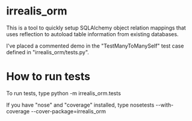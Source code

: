 irrealis_orm
============

This is a tool to quickly setup SQLAlchemy object relation mappings that uses
reflection to autoload table information from existing databases.


I've placed a commented demo in the "TestManyToManySelf" test case defined in
"irrealis_orm/tests.py".


How to run tests
================

To run tests, type
  python -m irrealis_orm.tests

If you have "nose" and "coverage" installed, type
  nosetests --with-coverage --cover-package=irrealis_orm
